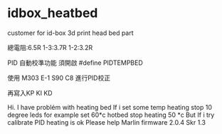 # idbox_heatbed
customer for id-box  3d print  head bed part 

總電阻:6.5R 1-3:3.7R 1-2:3.2R

PID 自動校準功能 須開啟 #define PIDTEMPBED

使用 M303 E-1 S90 C8 進行PID校正

再寫入KP KI KD 


Hi. I have problém with heating bed
If i set some temp heating stop 10 degree leds for example set 60*c hotbed stop heating 50 *c
But If i try calibrate PID heating is ok
Please help
Marlin firmware 2.0.4
Skr 1.3
